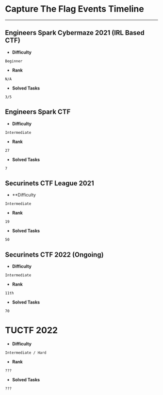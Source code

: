 # Capture The Flag Events Timeline
----

## Engineers Spark Cybermaze 2021 (IRL Based CTF)
* **Difficulty**

```
Beginner
```

* **Rank** 

```
N/A
```

* **Solved Tasks**

```
3/5 
```

## Engineers Spark CTF
* **Difficulty**
```
Intermediate
```

* **Rank** 

```
27
```

* **Solved Tasks**

```
7
```
##



## Securinets CTF League 2021

* **Difficulty
```
Intermediate
```

* **Rank** 

```
19
```

* **Solved Tasks**
```
50
```

## Securinets CTF 2022 (Ongoing)
* **Difficulty**

```
Intermediate
```

* **Rank** 

```
11th
```

* **Solved Tasks**

```
70
```

# TUCTF 2022
* **Difficulty**

```
Intermediate / Hard
```

* **Rank** 

```
???
```

* **Solved Tasks**

```
???
```
